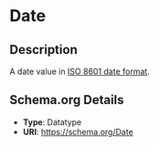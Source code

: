 # Date

## Description
A date value in <a href="http://en.wikipedia.org/wiki/ISO_8601">ISO 8601 date format</a>.

## Schema.org Details
- **Type**: Datatype
- **URI**: https://schema.org/Date


